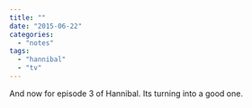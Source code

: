 ```yaml
---
title: ""
date: "2015-06-22"
categories: 
  - "notes"
tags: 
  - "hannibal"
  - "tv"
---
```


And now for episode 3 of Hannibal. Its turning into a good one.
